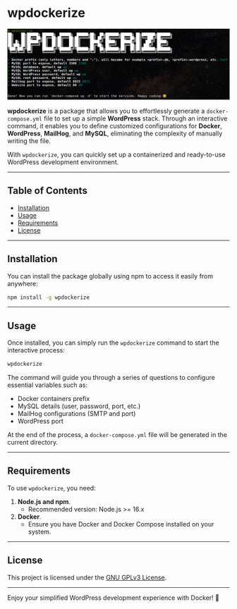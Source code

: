 # wpdockerize

![](https://raw.githubusercontent.com/diego-betto/wpdockerize/refs/heads/main/screenshot.png)

**wpdockerize** is a package that allows you to effortlessly generate a `docker-compose.yml` file to set up a simple **WordPress** stack. Through an interactive command, it enables you to define customized configurations for **Docker**, **WordPress**, **MailHog**, and **MySQL**, eliminating the complexity of manually writing the file.

With `wpdockerize`, you can quickly set up a containerized and ready-to-use WordPress development environment.

---

## Table of Contents

- [Installation](#installation)
- [Usage](#usage)
- [Requirements](#requirements)
- [License](#license)

---

## Installation

You can install the package globally using npm to access it easily from anywhere:

```bash
npm install -g wpdockerize
```

---

## Usage

Once installed, you can simply run the `wpdockerize` command to start the interactive process:

```bash
wpdockerize
```

The command will guide you through a series of questions to configure essential variables such as:

- Docker containers prefix
- MySQL details (user, password, port, etc.)
- MailHog configurations (SMTP and port)
- WordPress port

At the end of the process, a `docker-compose.yml` file will be generated in the current directory.

---

## Requirements

To use `wpdockerize`, you need:

1. **Node.js and npm**.
    - Recommended version: Node.js >= 16.x
2. **Docker**.
    - Ensure you have Docker and Docker Compose installed on your system.

---

## License

This project is licensed under the [GNU GPLv3 License](LICENSE).

---

Enjoy your simplified WordPress development experience with Docker! 🚀

